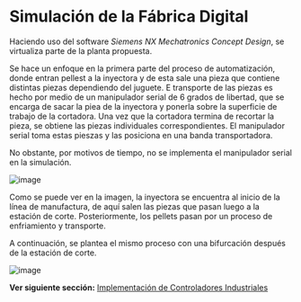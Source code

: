 # Simulación de la Fábrica Digital

Haciendo uso del software *Siemens NX Mechatronics Concept Design*, se virtualiza parte de la planta propuesta.

Se hace un enfoque en la primera parte del proceso de automatización, donde entran pellest a la inyectora y de esta sale una pieza que contiene distintas piezas dependiendo del juguete. E transporte de las piezas es hecho por medio de un manipulador serial de 6 grados de libertad, que se encarga de sacar la piea de la inyectora y ponerla sobre la superficie de trabajo de la cortadora. Una vez que la cortadora termina de recortar la pieza, se obtiene las piezas individuales correspondientes. El manipulador serial toma estas pieszas y las posiciona en una banda transportadora.

No obstante, por motivos de tiempo, no se implementa el manipulador serial en la simulación.

![image](https://github.com/user-attachments/assets/6f0bbaa9-201a-49f8-b56f-96536b26791d)


Como se puede ver en la imagen, la inyectora se encuentra al inicio de la línea de manufactura, de aquí salen las piezas que pasan luego a la estación de corte. Posteriormente, los pellets pasan por un proceso de enfriamiento y transporte.

A continuación, se plantea el mismo proceso con una bifurcación después de la estación de corte.

![image](https://github.com/user-attachments/assets/f221d9ae-0a62-4915-8408-dae679e82636)



**Ver siguiente sección:** [Implementación de Controladores Industriales](plcs.md)

